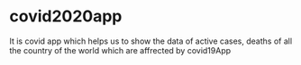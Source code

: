 # covid2020app
It is covid app which helps us to show the data of active cases, deaths of all the country of the world which are affrected by covid19App









